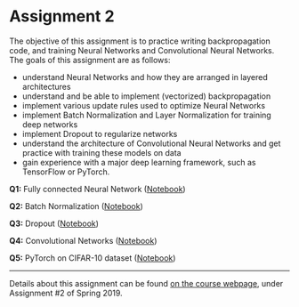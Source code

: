 # Assignment 2

The objective of this assignment is to practice writing backpropagation code, and training Neural Networks and Convolutional Neural Networks. The goals of this assignment are as follows:

* understand Neural Networks and how they are arranged in layered architectures
* understand and be able to implement (vectorized) backpropagation
* implement various update rules used to optimize Neural Networks
* implement Batch Normalization and Layer Normalization for training deep networks
* implement Dropout to regularize networks
* understand the architecture of Convolutional Neural Networks and get practice with training these models on data
* gain experience with a major deep learning framework, such as TensorFlow or PyTorch.


<b>Q1:</b> Fully connected Neural Network ([Notebook](https://github.com/RBeaudet/CS231n-Convolutional-Neural-Networks-for-Visual-Recognition/blob/master/assignment2/FullyConnectedNets.ipynb))

<b>Q2:</b> Batch Normalization ([Notebook](https://github.com/RBeaudet/CS231n-Convolutional-Neural-Networks-for-Visual-Recognition/blob/master/assignment2/BatchNormalization.ipynb))

<b>Q3:</b> Dropout ([Notebook](https://github.com/RBeaudet/CS231n-Convolutional-Neural-Networks-for-Visual-Recognition/blob/master/assignment2/Dropout.ipynb))

<b>Q4:</b> Convolutional Networks ([Notebook](https://github.com/RBeaudet/CS231n-Convolutional-Neural-Networks-for-Visual-Recognition/blob/master/assignment2/ConvolutionalNetworks.ipynb))

<b>Q5:</b> PyTorch on CIFAR-10 dataset ([Notebook](https://github.com/RBeaudet/CS231n-Convolutional-Neural-Networks-for-Visual-Recognition/blob/master/assignment2/PyTorch.ipynb))

---

Details about this assignment can be found [on the course webpage](http://cs231n.github.io/), under Assignment #2 of Spring 2019.
